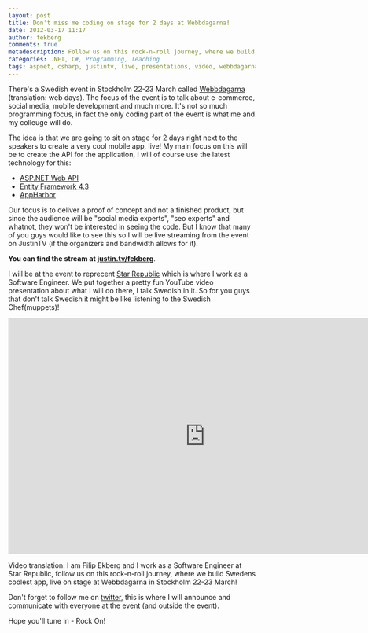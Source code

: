 ```yaml
---
layout: post
title: Don't miss me coding on stage for 2 days at Webbdagarna!
date: 2012-03-17 11:17
author: fekberg
comments: true
metadescription: Follow us on this rock-n-roll journey, where we build Swedens coolest app, live on stage at Webbdagarna in Stockholm 22-23 March!
categories: .NET, C#, Programming, Teaching
tags: aspnet, csharp, justintv, live, presentations, video, webbdagarna
---
```

There's a Swedish event in Stockholm 22-23 March called <a href="http://webbdagarna.se/">Webbdagarna </a>(translation: web days). The focus of the event is to talk about e-commerce, social media, mobile development and much more. It's not so much programming focus, in fact the only coding part of the event is what me and my colleuge will do.

The idea is that we are going to sit on stage for 2 days right next to the speakers to create a very cool mobile app, live! My main focus on this will be to create the API for the application, I will of course use the latest technology for this<!--excerpt-->:

<ul>
	<li><a href="http://www.asp.net/web-api" title="ASP.NET Web API">ASP.NET Web API</a></li>
	<li><a href="http://nuget.org/packages/entityframework">Entity Framework 4.3</a></li>
	<li><a href="https://appharbor.com/">AppHarbor</a></li>
</ul>

Our focus is to deliver a proof of concept and not a finished product, but since the audience will be "social media experts", "seo experts" and whatnot, they won't be interested in seeing the code. But I know that many of you guys would like to see this so I will be live streaming from the event on JustinTV (if the organizers and bandwidth allows for it). 

<strong>You can find the stream at <a href="http://www.justin.tv/fekberg">justin.tv/fekberg</a></strong>.

I will be at the event to reprecent <a href="http://starrepublic.com/aktuellt/webbdagarna2012/">Star Republic</a> which is where I work as a Software Engineer. We put together a pretty fun YouTube video presentation about what I will do there, I talk Swedish in it. So for you guys that don't talk Swedish it might be like listening to the Swedish Chef(muppets)!

<div class="video-container">
<iframe width="800" height="480" src="http://www.youtube.com/embed/tGlMnApCX0g" frameborder="0" allowfullscreen></iframe>
</div>

Video translation: I am Filip Ekberg and I work as a Software Engineer at Star Republic, follow us on this rock-n-roll journey, where we build Swedens coolest app, live on stage at Webbdagarna in Stockholm 22-23 March!

Don't forget to follow me on <a href="http://twitter.com/fekberg">twitter</a>, this is where I will announce and communicate with everyone at the event (and outside the event).

Hope you'll tune in - Rock On!
